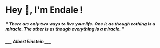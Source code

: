 <h1 title="head"> Hey 👋, I'm Endale !</h1>

**<h5><i>" There are only two ways to live your life. One is as though nothing is a miracle. The other is as though everything is a miracle. "</i></h5>**

*<b>___ Albert Einstein ___</b>*
